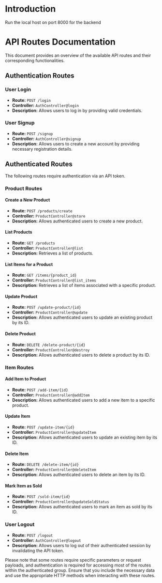 # Introduction

Run the local host on port 8000 for the backend


# API Routes Documentation

This document provides an overview of the available API routes and their corresponding functionalities.

## Authentication Routes

### User Login

- **Route:** `POST /login`
- **Controller:** `AuthController@login`
- **Description:** Allows users to log in by providing valid credentials.

### User Signup

- **Route:** `POST /signup`
- **Controller:** `AuthController@signup`
- **Description:** Allows users to create a new account by providing necessary registration details.

## Authenticated Routes

The following routes require authentication via an API token.

### Product Routes

#### Create a New Product

- **Route:** `POST /products/create`
- **Controller:** `ProductController@store`
- **Description:** Allows authenticated users to create a new product.

#### List Products

- **Route:** `GET /products`
- **Controller:** `ProductController@list`
- **Description:** Retrieves a list of products.

#### List Items for a Product

- **Route:** `GET /items/{product_id}`
- **Controller:** `ProductController@list_items`
- **Description:** Retrieves a list of items associated with a specific product.

#### Update Product

- **Route:** `POST /update-product/{id}`
- **Controller:** `ProductController@update`
- **Description:** Allows authenticated users to update an existing product by its ID.

#### Delete Product

- **Route:** `DELETE /delete-product/{id}`
- **Controller:** `ProductController@destroy`
- **Description:** Allows authenticated users to delete a product by its ID.

### Item Routes

#### Add Item to Product

- **Route:** `POST /add-item/{id}`
- **Controller:** `ProductController@addItem`
- **Description:** Allows authenticated users to add a new item to a specific product.

#### Update Item

- **Route:** `POST /update-item/{id}`
- **Controller:** `ProductController@updateItem`
- **Description:** Allows authenticated users to update an existing item by its ID.

#### Delete Item

- **Route:** `DELETE /delete-item/{id}`
- **Controller:** `ProductController@deleteItem`
- **Description:** Allows authenticated users to delete an item by its ID.

#### Mark Item as Sold

- **Route:** `POST /sold-item/{id}`
- **Controller:** `ProductController@updateSoldStatus`
- **Description:** Allows authenticated users to mark an item as sold by its ID.

### User Logout

- **Route:** `POST /logout`
- **Controller:** `AuthController@logout`
- **Description:** Allows users to log out of their authenticated session by invalidating the API token.

Please note that some routes require specific parameters or request payloads, and authentication is required for accessing most of the routes within the authenticated group. Ensure that you include the necessary data and use the appropriate HTTP methods when interacting with these routes.
